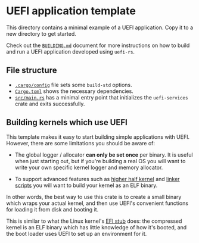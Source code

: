 # UEFI application template

This directory contains a minimal example of a UEFI application.
Copy it to a new directory to get started.

Check out the [`BUILDING.md`](../BUILDING.md) document for more instructions on
how to build and run a UEFI application developed using `uefi-rs`.

## File structure

- [`.cargo/config`](./.cargo/config) file sets some `build-std` options.
- [`Cargo.toml`](./Cargo.toml) shows the necessary dependencies.
- [`src/main.rs`](./src/main.rs) has a minimal entry point that
  initializes the `uefi-services` crate and exits successfully.

## Building kernels which use UEFI

This template makes it easy to start building simple applications with UEFI.
However, there are some limitations you should be aware of:

- The global logger / allocator **can only be set once** per binary.
  It is useful when just starting out, but if you're building a real OS you will
  want to write your own specific kernel logger and memory allocator.

- To support advanced features such as [higher half kernel] and [linker scripts]
  you will want to build your kernel as an ELF binary.

In other words, the best way to use this crate is to create a small binary which
wraps your actual kernel, and then use UEFI's convenient functions for loading
it from disk and booting it.

This is similar to what the Linux kernel's [EFI stub] does: the compressed kernel
is an ELF binary which has little knowledge of how it's booted, and the boot loader
uses UEFI to set up an environment for it.

[higher half kernel]: https://wiki.osdev.org/Higher_Half_Kernel
[linker scripts]: https://sourceware.org/binutils/docs/ld/Scripts.html
[EFI stub]: https://www.kernel.org/doc/Documentation/efi-stub.txt
